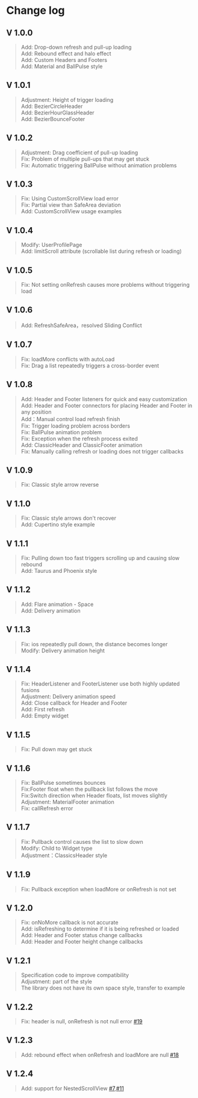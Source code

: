 # Change log

## V 1.0.0
>Add: Drop-down refresh and pull-up loading  
>Add: Rebound effect and halo effect  
>Add: Custom Headers and Footers  
>Add: Material and BallPulse style

## V 1.0.1
>Adjustment: Height of trigger loading  
>Add: BezierCircleHeader  
>Add: BezierHourGlassHeader  
>Add: BezierBounceFooter

## V 1.0.2
>Adjustment: Drag coefficient of pull-up loading  
>Fix: Problem of multiple pull-ups that may get stuck  
>Fix: Automatic triggering BallPulse without animation problems  

## V 1.0.3
>Fix: Using CustomScrollView load error  
>Fix: Partial view than SafeArea deviation  
>Add: CustomScrollView usage examples  

## V 1.0.4
>Modify: UserProfilePage  
>Add: limitScroll attribute (scrollable list during refresh or loading)  

## V 1.0.5
>Fix: Not setting onRefresh causes more problems without triggering load  

## V 1.0.6
>Add: RefreshSafeArea，resolved Sliding Conflict  

## V 1.0.7
>Fix: loadMore conflicts with autoLoad  
>Fix: Drag a list repeatedly triggers a cross-border event  

## V 1.0.8
>Add: Header and Footer listeners for quick and easy customization  
>Add: Header and Footer connectors for placing Header and Footer in any position  
>Add：Manual control load refresh finish  
>Fix: Trigger loading problem across borders  
>Fix: BallPulse animation problem  
>Fix: Exception when the refresh process exited  
>Add: ClassicHeader and ClassicFooter animation  
>Fix: Manually calling refresh or loading does not trigger callbacks  

## V 1.0.9
>Fix: Classic style arrow reverse  

## V 1.1.0
>Fix: Classic style arrows don't recover  
>Add: Cupertino style example  

## V 1.1.1
>Fix: Pulling down too fast triggers scrolling up and causing slow rebound  
>Add: Taurus and Phoenix style  

## V 1.1.2
>Add: Flare animation - Space  
>Add: Delivery animation  

## V 1.1.3
>Fix: ios repeatedly pull down, the distance becomes longer  
>Modify: Delivery animation height  

## V 1.1.4
>Fix: HeaderListener and FooterListener use both highly updated fusions  
>Adjustment: Delivery animation speed  
>Add: Close callback for Header and Footer  
>Add: First refresh  
>Add: Empty widget  

## V 1.1.5
>Fix: Pull down may get stuck  

## V 1.1.6
>Fix: BallPulse sometimes bounces  
>Fix:Footer float when the pullback list follows the move  
>Fix:Switch direction when Header floats, list moves slightly  
>Adjustment: MaterialFooter animation  
>Fix: callRefresh error  

## V 1.1.7
>Fix: Pullback control causes the list to slow down  
>Modify: Child to Widget type  
>Adjustment：ClassicsHeader style  

## V 1.1.9
>Fix: Pullback exception when loadMore or onRefresh is not set  

## V 1.2.0
>Fix: onNoMore callback is not accurate  
>Add: isRefreshing to determine if it is being refreshed or loaded  
>Add: Header and Footer status change callbacks  
>Add: Header and Footer height change callbacks  

## V 1.2.1
>Specification code to improve compatibility  
>Adjustment: part of the style  
>The library does not have its own space style, transfer to example  

## V 1.2.2
>Fix: header is null, onRefresh is not null error [#19](https://github.com/xuelongqy/flutter_easyrefresh/issues/19)  

## V 1.2.3
>Add: rebound effect when onRefresh and loadMore are null [#18](https://github.com/xuelongqy/flutter_easyrefresh/issues/18)  

## V 1.2.4
>Add: support for NestedScrollView [#7](https://github.com/xuelongqy/flutter_easyrefresh/issues/7),[#11](https://github.com/xuelongqy/flutter_easyrefresh/issues/11)  